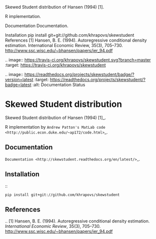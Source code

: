 Skewed Student distribution of Hansen (1994) [1].

R implementation.

Documentation
Documentation.

Installation
pip install git+git://github.com/khrapovs/skewstudent
References
[1]	Hansen, B. E. (1994). Autoregressive conditional density estimation. International Economic Review, 35(3), 705–730. <http://www.ssc.wisc.edu/~bhansen/papers/ier_94.pdf>


.. image:: https://travis-ci.org/khrapovs/skewstudent.svg?branch=master
    :target: https://travis-ci.org/khrapovs/skewstudent

.. image:: https://readthedocs.org/projects/skewstudent/badge/?version=latest
	:target: https://readthedocs.org/projects/skewstudent/?badge=latest
	:alt: Documentation Status

Skewed Student distribution
===========================

Skewed Student distribution of Hansen (1994) [1]_.

R implementation by `Andrew Patton's MatLab code <http://public.econ.duke.edu/~ap172/code.html>`_.

Documentation
-------------

`Documentation <http://skewstudent.readthedocs.org/en/latest/>`_.

Installation
------------

::

	pip install git+git://github.com/khrapovs/skewstudent

References
----------

.. [1] Hansen, B. E. (1994). Autoregressive conditional density estimation.
    *International Economic Review*, 35(3), 705–730. <http://www.ssc.wisc.edu/~bhansen/papers/ier_94.pdf>
